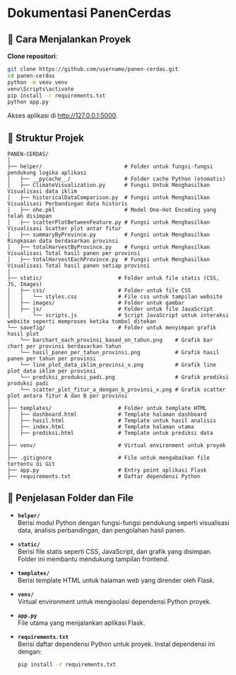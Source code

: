 # Dokumentasi PanenCerdas

## 🚀 Cara Menjalankan Proyek

**Clone repositori**:
   ```bash
   git clone https://github.com/username/panen-cerdas.git
   cd panen-cerdas
   python -m venv venv
   venv\Scripts\activate
   pip install -r requirements.txt
   python app.py
   ```
   Akses aplikasi di http://127.0.0.1:5000.


## 📂 Struktur Projek

```plaintext
PANEN-CERDAS/
│
├── helper/                          # Folder untuk fungsi-fungsi pendukung logika aplikasi
│   ├── __pycache__/                 # Folder cache Python (otomatis)
│   ├── ClimateVisualization.py      # Fungsi Untuk Menghasilkan Visualisasi data iklim
│   ├── historicalDataComparison.py  # Fungsi untuk Menghasilkan Visualisasi Perbandingan data historis
│   ├── ohe.pkl                      # Model One-Hot Encoding yang telah disimpan
│   ├── scatterPlotBetweenFeature.py # Fungsi untuk Menghasilkan Visualisasi Scatter plot antar fitur
│   ├── summaryByProvince.py         # Fungsi untuk Menghasilkan Ringkasan data berdasarkan provinsi
│   ├── totalHarvestByProvince.py    # Fungsi untuk Menghasilkan Visualisasi Total hasil panen per provinsi
│   ├── totalHarvestEachProvince.py  # Fungsi untuk Menghasilkan Visualisasi Total hasil panen setiap provinsi
│
├── static/                        # Folder untuk file statis (CSS, JS, Images)
│   ├── css/                       # Folder untuk file CSS
│   │   └── styles.css             # File css untuk tampilan website
│   ├── images/                    # Folder untuk gambar
│   ├── js/                        # Folder untuk file JavaScript
│       └── scripts.js             # Script JavaScript untuk interaksi website seperti memproses ketika tombol ditekan
└── savefig/                       # Folder untuk menyimpan grafik hasil plot
    └── barchart_each_provinsi_based_on_tahun.png    # Grafik bar chart per provinsi berdasarkan tahun
    └── hasil_panen_per_tahun_provinsi.png           # Grafik hasil panen per tahun per provinsi
    └── line_plot_data_iklim_provinsi_x.png          # Grafik line plot data iklim per provinsi
    └── prediksi_produksi_padi.png                   # Grafik prediksi produksi padi
    └── scatter_plot_fitur_a_dengan_b_provinsi_x.png # Grafik scatter plot antara fitur A dan B per provinsi
│
├── templates/                     # Folder untuk template HTML
│   ├── dashboard.html             # Template halaman dashboard
│   ├── hasil.html                 # Template untuk hasil analisis
│   ├── index.html                 # Template halaman utama
│   ├── prediksi.html              # Template untuk prediksi data
│
├── venv/                          # Virtual environment untuk proyek
│
├── .gitignore                     # File untuk mengabaikan file tertentu di Git
├── app.py                         # Entry point aplikasi Flask
├── requirements.txt               # Daftar dependensi Python
```

## 📖 Penjelasan Folder dan File

- **`helper/`**  
  Berisi modul Python dengan fungsi-fungsi pendukung seperti visualisasi data, analisis perbandingan, dan pengolahan hasil panen.

- **`static/`**  
  Berisi file statis seperti CSS, JavaScript, dan grafik yang disimpan. Folder ini membantu mendukung tampilan frontend.

- **`templates/`**  
  Berisi template HTML untuk halaman web yang dirender oleh Flask.

- **`venv/`**  
  Virtual environment untuk mengisolasi dependensi Python proyek.

- **`app.py`**  
  File utama yang menjalankan aplikasi Flask.

- **`requirements.txt`**  
  Berisi daftar dependensi Python untuk proyek. Instal dependensi ini dengan:
  ```bash
  pip install -r requirements.txt

